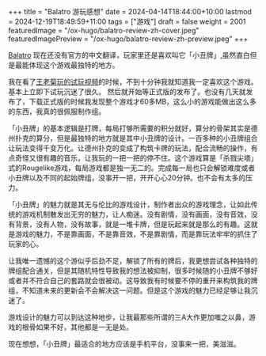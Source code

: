 +++
title = "Balatro 游玩感想"
date = 2024-04-14T18:44:00+10:00
lastmod = 2024-12-19T18:49:59+11:00
tags = ["游戏"]
draft = false
weight = 2001
featuredImage = "/ox-hugo/balatro-review-zh-cover.jpeg"
featuredImagePreview = "/ox-hugo/balatro-review-zh-preview.jpeg"
+++

[Balatro](https://store.steampowered.com/app/2379780/Balatro/) 现在还没有官方的中文翻译，玩家里还是喜欢叫它「小丑牌」,虽然直白但是最能体现这个游戏最独特的地方。

我在看了[王老菊玩的试玩视频](https://www.bilibili.com/video/BV1Bm411Q7hs)的时候，不到十分钟我就知道我一定喜欢这个游戏。基本上立即下试玩沉迷了很久。 然后就开始等正式版的发布了。也没有几天就发布了，下载正式版的时候我发现整个游戏才60多MB，这么小的游戏能做出这么多的东西，我真的很佩服制作组。

「小丑牌」的基本逻辑是打牌，每局打够所需要的积分就好，算分的骨架其实是德州扑克的算分，但是最独特的地方就是其中小丑牌的设计。一百多种的小丑牌组合让玩法变得千变万化。让德州扑克的变成了构筑卡牌的玩法，配合流畅的操作，有点奇怪又很有趣的音乐，让我玩的一把一把的停不住。这个游戏算是「杀戮尖塔」式的Rougelike游戏，每局游戏都是独一无二的。完成每一局也只会解锁难度或者小丑牌以及不同的起始牌组，没事开一把，开开心心20分钟。也不会有太多的压力。

「小丑牌」的魅力就是其无与伦比的游戏设计，制作者出众的游戏理念，让如此传统的游戏机制散发出无穷的魅力，让人痴迷。没有剧情，没有画面，没有音效，没有背景，没有人物，没有故事，就是一堆卡牌，但是玩起来就是那么的有趣。这就是游戏的魅力，不是靠画面，不是靠音效，不是靠剧情，而是靠玩法牢牢的抓住了玩家的心。

让我唯一遗憾的这个游似乎后劲不足，解锁了所有的牌后，我更想尝试各种独特的牌组配合通关，但是其随机特性导致我的想法被抑制，很多时候随的小丑牌不够好或者并不符合自己的套路就会很被动。这导致我有时候要不停的重开来构筑我的牌组，不知道未来的更新会不会解决这一问题。但是这个游戏的魅力已经足够让我沉迷了。

游戏设计的魅力可以到达这种地步，让我最那些所谓的三A大作更加嗤之以鼻，游戏的根骨如果不好，其他都是一无是处。

现在想想，「小丑牌」最适合的地方应该是手机平台，没事来一把，美滋滋。
